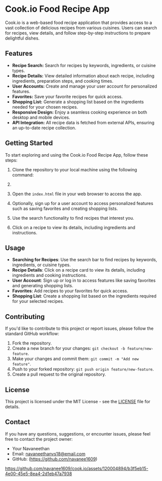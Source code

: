 # Cook.io Food Recipe App

Cook.io is a web-based food recipe application that provides access to a vast collection of delicious recipes from various cuisines. Users can search for recipes, view details, and follow step-by-step instructions to prepare delightful dishes.

## Features

- **Recipe Search:** Search for recipes by keywords, ingredients, or cuisine types.
- **Recipe Details:** View detailed information about each recipe, including ingredients, preparation steps, and cooking times.
- **User Accounts:** Create and manage your user account for personalized features.
- **Favorites:** Save your favorite recipes for quick access.
- **Shopping List:** Generate a shopping list based on the ingredients needed for your chosen recipes.
- **Responsive Design:** Enjoy a seamless cooking experience on both desktop and mobile devices.
- **API Integration:** All recipe data is fetched from external APIs, ensuring an up-to-date recipe collection.

## Getting Started

To start exploring and using the Cook.io Food Recipe App, follow these steps:

1. Clone the repository to your local machine using the following command:
2. 
2. Open the `index.html` file in your web browser to access the app.

3. Optionally, sign up for a user account to access personalized features such as saving favorites and creating shopping lists.

4. Use the search functionality to find recipes that interest you.

5. Click on a recipe to view its details, including ingredients and instructions.

## Usage

- **Searching for Recipes**: Use the search bar to find recipes by keywords, ingredients, or cuisine types.
- **Recipe Details**: Click on a recipe card to view its details, including ingredients and cooking instructions.
- **User Account**: Sign up or log in to access features like saving favorites and generating shopping lists.
- **Favorites**: Add recipes to your favorites for quick access.
- **Shopping List**: Create a shopping list based on the ingredients required for your selected recipes.

## Contributing

If you'd like to contribute to this project or report issues, please follow the standard GitHub workflow:

1. Fork the repository.
2. Create a new branch for your changes: `git checkout -b feature/new-feature`.
3. Make your changes and commit them: `git commit -m "Add new feature"`.
4. Push to your forked repository: `git push origin feature/new-feature`.
5. Create a pull request to the original repository.

## License

This project is licensed under the MIT License - see the [LICENSE](LICENSE) file for details.

## Contact

If you have any questions, suggestions, or encounter issues, please feel free to contact the project owner:

- Your Navaneethan
- Email: navaneethanvs18@email.com
- GitHub: (https://github.com/navanee1609)


https://github.com/navanee1609/cook.io/assets/120004894/b3f5eb15-4e00-45e5-8ea4-2d1eb47a7938

